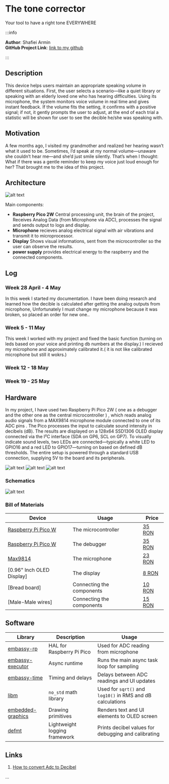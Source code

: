 # The tone corrector
 Your tool to have a right tone EVERYWHERE
 
:::info 

**Author**: Shafiei Armin\
**GitHub Project Link**: [link to my github ](https://github.com/UPB-PMRust-Students/project-ArminSHaf)

:::

## Description

This device helps users maintain an appropriate speaking volume in different situations. First, the user selects a scenario—like a quiet library or speaking with an elderly loved one who
has hearing difficulties. Using its microphone, the system monitors voice volume in real time and gives instant feedback. If the volume fits the setting, it confirms with a positive signal; if not, it gently prompts the user to adjust, at the end of each trial a statistic will be shown for user to see the decible he/she was speaking with.

## Motivation

A few months ago, I visited my grandmother and realized her hearing wasn’t what it used to be. Sometimes, I’d speak at my normal volume—unaware she couldn’t hear me—and she’d just smile silently. That’s when I thought: What if there was a gentle reminder to keep my voice just loud enough for her? That brought me to the idea of this project.

## Architecture 

![alt text](architechture.webp)

Main components:
 - **Raspberry Pico 2W**  Central processing unit, the brain of the project, Receives Analog Data (from Microphone via ADC), processes the signal and sends output to logs and display.
 - **Microphone** recieves analog electrical signal with air vibrations and transmit it to microprocessor.
 - **Display**  Shows visual informations, sent from the microcontroller so the user can observe the results.
 - **power supply** provides electrical energy to the raspberry and the connected components.

## Log

<!-- write your progress here every week -->
### Week 28 April - 4 May
In this week I started my documentation. I have been doing research and learned how the decible is calculated after getting the analog outputs from microphone, Unfortunately I must change my microphone because it was broken, so placed an order for new one..

### Week 5 - 11 May
This week I worked with my project and fixed the basic function (turning on leds based on your voice and printing db numbers at the display.)
I recieved my microphone and approximately calibrated it.( it is not like calibrated microphone  but still it wokrs.)

### Week 12 - 18 May

### Week 19 - 25 May

## Hardware
In my project, I have used two Raspberry Pi Pico 2W ( one as a debugger and the other one as the central microcontroller ) , which reads analog audio signals from a MAX9814 microphone module connected to one of its ADC pins . The Pico processes the input to calculate sound intensity in decibels (dB). The results are displayed on a 128x64 SSD1306 OLED display connected via the I²C interface (SDA on GP6, SCL on GP7). To visually indicate sound levels, two LEDs are connected—typically a white LED to GPIO16 and a red LED to GPIO17—turning on based on defined dB thresholds. The entire setup is powered through a standard USB connection, supplying 5V to the board and its peripherals.


![alt text](ph1.webp)
![alt text](ph2.webp)
![alt text](ph3.webp)

### Schematics

![alt text](schematic.webp)


### Bill of Materials

<!-- Fill out this table with all the hardware components that you might need.

The format is 
```
| [Device](link://to/device) | This is used ... | [price](link://to/store) |

```

-->

| Device | Usage | Price |
|--------|--------|-------|
| [Raspberry Pi Pico W](https://www.raspberrypi.com/documentation/microcontrollers/raspberry-pi-pico.html) | The microcontroller | [35 RON](https://www.optimusdigital.ro/en/raspberry-pi-boards/12394-raspberry-pi-pico-w.html) |
| [Raspberry Pi Pico W](https://www.raspberrypi.com/documentation/microcontrollers/raspberry-pi-pico.html) | The debugger | [35 RON](https://www.optimusdigital.ro/en/raspberry-pi-boards/12394-raspberry-pi-pico-w.html) |
| [Max9814](https://www.analog.com/media/en/technical-documentation/data-sheets/max9814.pdf) | The microphone | [23 RON](https://www.emag.ro/amplificator-microfon-max9814-ai1095/pd/DJGRKFMBM) |
| [0.96" Inch OLED Display] | The display | [8 RON](https://www.aliexpress.com/item/1005006365881525.html?spm=a2g0o.order_list.order_list_main.5.78d81802tA33SX) |
| [Bread board] | Connecting the components | [10 RON](https://www.aliexpress.com/item/1005006713173854.html?spm=a2g0o.productlist.main.1.256d2aa3stlphA&algo_pvid=9e7e7937-916a-4227-8016-4319195a7894&algo_exp_id=9e7e7937-916a-4227-8016-4319195a7894-0&pdp_ext_f=%7B%22order%22%3A%224666%22%2C%22eval%22%3A%221%22%7D&pdp_npi=4%40dis%21RON%2128.62%214.67%21%21%2144.13%217.20%21%40211b80d117432422098814750e8707%2112000038074302745%21sea%21RO%210%21ABX&curPageLogUid=4IDdjq0wfMaI&utparam-url=scene%3Asearch%7Cquery_from%3A) |
| [Male-Male wires] | Connecting the components | [15 RON](https://www.optimusdigital.ro/en/wires-with-connectors/891-wires-male-male-10p-30cm.html?search_query=wires&results=556) |




## Software

| Library | Description | Usage |
|---------|-------------|-------|
| [embassy-rp](https://github.com/embassy-rs/embassy/blob/main/embassy-rp/README.md) | HAL for Raspberry Pi Pico | Used for ADC reading from microphone |
| [embassy-executor](https://github.com/embassy-rs/embassy/tree/main/embassy-executor) | Async runtime | Runs the main async task loop for sampling |
| [embassy-time](https://crates.io/crates/embassy-time) | Timing and delays | Delays between ADC readings and UI updates |
| [libm](https://github.com/rust-lang/libm) | `no_std` math library | Used for `sqrt()` and `log10()` in RMS and dB calculations |
| [embedded-graphics](https://github.com/embedded-graphics/embedded-graphics) | Drawing primitives | Renders text and UI elements to OLED screen |
| [defmt](https://github.com/knurling-rs/defmt) | Lightweight logging framework | Prints  decibel values for debugging and calibrating |


## Links

<!-- Add a few links that inspired you and that you think you will use for your project -->

1. [How to convert Adc to Decibel](https://forum.arduino.cc/t/analog-read-value-db/307667/2)

...
